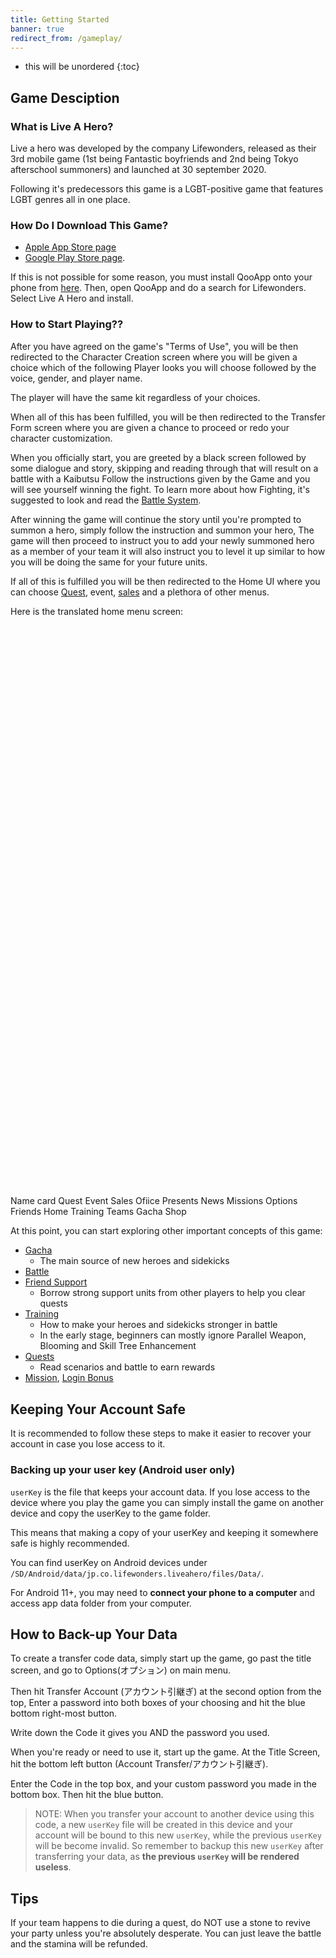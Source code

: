 ```yaml
---
title: Getting Started
banner: true
redirect_from: /gameplay/
---
```


* this will be unordered
{:toc}

## Game Desciption

### What is Live A Hero?

Live a hero was developed by the company Lifewonders, released as their 3rd mobile game (1st being Fantastic boyfriends and 2nd being Tokyo afterschool summoners) and launched at 30 september 2020.

Following it's predecessors this game is a LGBT-positive game that features LGBT genres all in one place.

### How Do I Download This Game?

- [Apple App Store page](https://apps.apple.com/us/app/live-a-hero/id1474209512)
- [Google Play Store page](https://play.google.com/store/apps/details?id=jp.co.lifewonders.liveahero).

If this is not possible for some reason, you must install QooApp onto your phone from [here](https://apps.qoo-app.com/en/app/880). Then, open QooApp and do a search for Lifewonders. 
Select Live A Hero and install.

### How to Start Playing??

After you have agreed on the game's "Terms of Use", you will be then redirected to the Character Creation screen where you will be given a choice which of the following Player looks you will choose followed by the voice, gender, and player name.

The player will have the same kit regardless of your choices. 

When all of this has been fulfilled, you will be then redirected to the Transfer Form screen where you are given a chance to proceed or redo your character customization. 

When you officially start, you are greeted by a black screen followed by some dialogue and story, skipping and reading through that will result on a battle with a Kaibutsu
Follow the instructions given by the Game and you will see yourself winning the fight. To learn more about how Fighting, it's suggested to look and read the [Battle System](/guide/battle/). 


After winning the game will continue the story until you're prompted to summon a hero, simply follow the instruction and summon your hero,
The game will then proceed to instruct you to add your newly summoned hero as a member of your team it will also instruct you to level it up similar to how you will be doing the same for your future units.

If all of this is fulfilled you will be then redirected to the Home UI where you can choose [Quest](/guide/quest/), event, [sales](/guide/sale/) and a plethora of other menus.

Here is the translated home menu screen:

<svg class="screenshot" xmlns="http://www.w3.org/2000/svg" xmlns:xlink="http://www.w3.org/1999/xlink" viewBox="0 0 1080 1926">

<defs>
  <filter x="0" y="0" width="1" height="1" id="solid">
    <feFlood flood-color="#000" result="bg" />
    <feMerge>
      <feMergeNode in="bg"/>
      <feMergeNode in="SourceGraphic"/>
    </feMerge>
  </filter>
</defs>

<image xlink:href="/assets/img/screenshot/home.jpg" style="width: 1080px;"></image>
<g class="tippy-tp" data-template="name-card-tip">
<circle cx="70.76923076923076" cy="75.8974358974359" r="63.763204276387945" class="image-mapper-shape" data-index="1"></circle>
<text filter="url(#solid)" x="10" y="150">Name card</text>
</g>
<g class="tippy-tp" data-template="quest-tip">
<rect x="87.17948717948718" y="1223.5897435897436" width="250.25641025641028" height="253.33333333333326" class="image-mapper-shape" data-index="2"></rect>
<text filter="url(#solid)" x="170" y="1455">Quest</text>
</g>
<g class="tippy-tp" data-template="event-tip">
<rect x="355.8974358974359" y="1226.6666666666667" width="367.1794871794872" height="251.28205128205127" class="image-mapper-shape" data-index="3"></rect>
<text filter="url(#solid)" x="500" y="1455">Event</text>
</g>
<g class="tippy-tp" data-template="sales-tip">
<rect x="745.6410256410256" y="1226.6666666666667" width="249.23076923076917" height="117.94871794871779" class="image-mapper-shape" data-index="4"></rect>
<text filter="url(#solid)" x="820" y="1335">Sales</text>
</g>
<g class="tippy-tp" data-template="office-tip">
<rect x="743.5897435897435" y="1362.051282051282" width="248.2051282051283" height="111.79487179487182" class="image-mapper-shape" data-index="5"></rect>
<text filter="url(#solid)" x="820" y="1455">Ofiice</text>
</g>
<g class="tippy-tp" data-template="present-tip">
<circle cx="142.5641025641026" cy="1600.0000000000002" r="50.28779762925641" class="image-mapper-shape" data-index="6"></circle>
<text filter="url(#solid)" x="80" y="1660">Presents</text>
</g>
<g class="tippy-tp" data-template="news-tip">
<circle cx="277.94871794871796" cy="1601.025641025641" r="52.31774664556657" class="image-mapper-shape" data-index="7"></circle>
<text filter="url(#solid)" x="240" y="1660">News</text>
</g>
<g class="tippy-tp" data-template="mission-tip">
<circle cx="408.20512820512823" cy="1602.0512820512822" r="56.735658198725396" class="image-mapper-shape" data-index="8"></circle>
<text filter="url(#solid)" x="350" y="1660">Missions</text>
</g>
<g class="tippy-tp" data-template="options-tip">
<circle cx="541.5384615384615" cy="1602.051282051282" r="55.28956706438385" class="image-mapper-shape" data-index="9"></circle>
<text filter="url(#solid)" x="490" y="1660">Options</text>
</g>
<g class="tippy-tp" data-template="friends-tip">
<circle cx="670.7692307692307" cy="1601.025641025641" r="52.34789807251212" class="image-mapper-shape" data-index="10"></circle>
<text filter="url(#solid)" x="615" y="1660">Friends</text>
</g>
<g class="tippy-tp" data-template="reception-setting-tip">
<circle cx="976.4102564102565" cy="260.51282051282044" r="60.451946782733835" class="image-mapper-shape" data-index="11"></circle>
</g>
<g class="tippy-tp" data-template="home-tip">
<rect x="36.92307692307692" y="1720" width="173.33333333333331" height="178.46153846153857" class="image-mapper-shape" data-index="12"></rect>
<text filter="url(#solid)" x="85" y="1890">Home</text>
</g>
<g class="tippy-tp" data-template="training-tip">
<rect x="243.07692307692307" y="1724.1025641025642" width="176.41025641025644" height="174.35897435897436" class="image-mapper-shape" data-index="13"></rect>
<text filter="url(#solid)" x="275" y="1890">Training</text>
</g>
<g class="tippy-tp" data-template="team-tip">
<rect x="450.2564102564103" y="1722.051282051282" width="174.35897435897436" height="174.35897435897436" class="image-mapper-shape" data-index="14"></rect>
<text filter="url(#solid)" x="485" y="1890">Teams</text>
</g>
<g class="tippy-tp" data-template="gacha-tip">
<rect x="654.3589743589744" y="1722.051282051282" width="178.46153846153845" height="177.43589743589746" class="image-mapper-shape" data-index="15"></rect>
<text filter="url(#solid)" x="690" y="1890">Gacha</text>
</g>
<g class="tippy-tp" data-template="shop-tip">
<rect x="863.5897435897435" y="1720" width="177.43589743589757" height="178.46153846153857" class="image-mapper-shape" data-index="16"></rect>
<text filter="url(#solid)" x="915" y="1890">Shop</text>
</g>
</svg>

<div style="display: none">
<div id="name-card-tip" markdown="1">
**Name Card**

Customize your name card to show off to other players.
</div>
<div id="quest-tip" markdown="1">
**Quests**

You can read scenarios, and battle to obtain items.

See [Quests](/guide/quest/)
</div>
<div id="event-tip" markdown="1">
**Event**

Current active events

See [Events](/events/)
</div>
<div id="sales-tip" markdown="1">
**Sales**

Dispatch your heroes and sidekicks to Sales to obtain items

See [Sales](/guide/sale/)
</div>
<div id="office-tip" markdown="1">
**Office**

Upgrade Office level to claim reward every 24 hours.
</div>
<div id="present-tip" markdown="1">
Claim presents from LifeWonders
</div>
<div id="news-tip" markdown="1">
Game news
</div>
<div id="mission-tip" markdown="1">
**Mission**

Complete missions to obtain items

See [Mission](/guide/mission/)
</div>
<div id="options-tip" markdown="1">
Game settings
</div>
<div id="friends-tip" markdown="1">
Find and manage your in-game friend list. You can check your Player-ID here.

See [Friend Support](/guide/friend_support/)
</div>
<div id="reception-setting-tip" markdown="1">
Customize your home screen
</div>
<div id="home-tip" markdown="1">
It is this page
</div>
<div id="training-tip" markdown="1">
**Training**

Upgrade your heroes and sidekicks

See [Training](/guide/training/)
</div>
<div id="team-tip" markdown="1">
**Teams**

Form teams with heroes and sidekicks to battle.

See [Battle](/guide/battle/)
</div>
<div id="gacha-tip" markdown="1">
**Gacha**

Pull new heroes and sidekicks from gacha banners with {% include item-icon.html id=2 %},
{% include item-icon.html id=3 %} and {% include item-icon.html id=10 %}.
There is also {% include item.html id=42 %} gacha to pull other items.

See [Gacha](/guide/gacha/)
</div>
<div id="shop-tip" markdown="1">
**Shop**

Exchange items and buy in-app purchase items.

See [Shop](/guide/shop/)
</div>
</div>

At this point, you can start exploring other important concepts of this game:

- [Gacha](/guide/gacha/)
  - The main source of new heroes and sidekicks
- [Battle](/guide/battle/)
- [Friend Support](/guide/friend_support/)
  - Borrow strong support units from other players to help you clear quests
- [Training](/guide/training)
  - How to make your heroes and sidekicks stronger in battle
  - In the early stage, beginners can mostly ignore Parallel Weapon, Blooming and Skill Tree Enhancement
- [Quests](/guide/quest/)
  - Read scenarios and battle to earn rewards
- [Mission](/guide/mission/), [Login Bonus](/guide/login_bonus/)

## Keeping Your Account Safe

It is recommended to follow these steps to make it easier to recover your account in case you lose access to it.

### Backing up your user key (Android user only)

`userKey` is the file that keeps your account data. If you lose access to the device where you play the game you can simply install the game on another device and copy the userKey to the game folder. 

This means that making a copy of your userKey and keeping it somewhere safe is highly recommended. 

You can find userKey on Android devices under `/SD/Android/data/jp.co.lifewonders.liveahero/files/Data/`.

For Android 11+, you may need to **connect your phone to a computer** and access app data folder from your computer.

## How to Back-up Your Data

To create a transfer code data, simply start up the game, go past the title screen, and go to Options(オプション) on main menu. 

Then hit Transfer Account (アカウント引継ぎ) at the second option from the top,
Enter a password into both boxes of your choosing and hit the blue bottom right-most button. 

Write down the Code it gives you AND the password you used.

When you're ready or need to use it, start up the game. At the Title Screen, hit the bottom left button (Account Transfer/アカウント引継ぎ). 

Enter the Code in the top box, and your custom password you made in the bottom box. Then hit the blue button.

>NOTE: When you transfer your account to another device using this code, a new `userKey` file will be created in this device and your account will be bound to this new `userKey`, while the previous `userKey` will be become invalid. So remember to backup this new `userKey` after transferring your data, as **the previous `userKey` will be rendered useless**.

## Tips

If your team happens to die during a quest, do NOT use a stone to revive your party unless you're absolutely desperate. 
You can just leave the battle and the stamina will be refunded.
